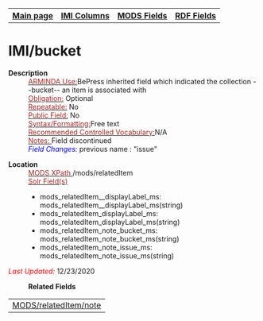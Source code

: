 <!DOCTYPE html>
<html>

<body>
<table style="width:100%">
  <tr>
    <th><a href="index.md">Main page</a></th>
	<th><a href="IMI.md">IMI Columns</a></th>
    <th><a href="MODS.md">MODS Fields</a></th>
    <th><a href="RDF.md">RDF Fields</a></th>
  </tr>
</table>

<h1>IMI/bucket</h1>
<dl>
  <dt><b>Description</b></dt>
  <dd><ins><font color="brown">ARMINDA Use:</font></ins>BePress inherited field which indicated the collection --bucket-- an item is associated with</dd>
  <dd><ins><font color="brown">Obligation:</font></ins> Optional</dd>
  <dd><ins><font color="brown">Repeatable:</font></ins> No</dd>
  <dd><ins><font color="brown">Public Field:</font></ins> No</dd>
  <dd><ins><font color="brown">Syntax/Formatting:</font></ins>Free text</dd>
  <dd><ins><font color="brown">Recommended Controlled Vocabulary:</font></ins>N/A</dd>
  <dd><ins><font color="brown">Notes: </font></ins>Field discontinued</dd>
  <dd><font color="blue"><i>Field Changes: </i></font>previous name : "issue"</dd>
</dl>
<dl>
    <dt><b>Location</b></dt>
	  <dd> <ins><font color="brown">MODS XPath </font></ins>/mods/relatedItem</dd>
		<dd> <ins><font color="brown">Solr Field(s)</font></ins>
			<ul>
				<li>mods_relatedItem__displayLabel_ms: mods_relatedItem__displayLabel_ms(string)</li>
				<li>mods_relatedItem_displayLabel_ms: mods_relatedItem_displayLabel_ms(string)</li>
				<li>mods_relatedItem_note_bucket_ms: mods_relatedItem_note_bucket_ms(string)</li>
				<li>mods_relatedItem_note_issue_ms: mods_relatedItem_note_issue_ms(string)</li>
			</ul>
		</dd>
</dl>
	<p><font color="red"><i>Last Updated: </i></font>12/23/2020</p>
</dl>
<dl>
	<dd><b>Related Fields</b></dd>
		<table>
			<td><a href="mods.relateditem_note.md">MODS/relatedItem/note</a></td>
		</table>
</dl>
</body>
</html>
